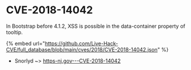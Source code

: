 # CVE-2018-14042

In Bootstrap before 4.1.2, XSS is possible in the data-container property of tooltip.

{% embed url="https://github.com/Live-Hack-CVE/full_database/blob/main/cves/2018/CVE-2018-14042.json" %}


* Snorlyd ~> [https-nj.gov---CVE-2018-14042](https://zeste.alice-snow.ru/2018/database/cve-2018-14042/https-nj.gov---cve-2018-14042-snorlyd)